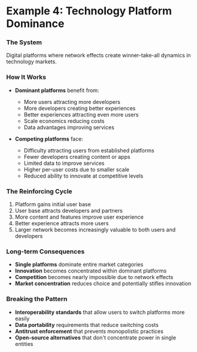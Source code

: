 # Example 4: Technology Platform Dominance

### The System
Digital platforms where network effects create winner-take-all dynamics in technology markets.

### How It Works
- **Dominant platforms** benefit from:
  - More users attracting more developers
  - More developers creating better experiences
  - Better experiences attracting even more users
  - Scale economics reducing costs
  - Data advantages improving services

- **Competing platforms** face:
  - Difficulty attracting users from established platforms
  - Fewer developers creating content or apps
  - Limited data to improve services
  - Higher per-user costs due to smaller scale
  - Reduced ability to innovate at competitive levels

### The Reinforcing Cycle
1. Platform gains initial user base
2. User base attracts developers and partners
3. More content and features improve user experience
4. Better experience attracts more users
5. Larger network becomes increasingly valuable to both users and developers

### Long-term Consequences
- **Single platforms** dominate entire market categories
- **Innovation** becomes concentrated within dominant platforms
- **Competition** becomes nearly impossible due to network effects
- **Market concentration** reduces choice and potentially stifles innovation

### Breaking the Pattern
- **Interoperability standards** that allow users to switch platforms more easily
- **Data portability** requirements that reduce switching costs
- **Antitrust enforcement** that prevents monopolistic practices
- **Open-source alternatives** that don't concentrate power in single entities